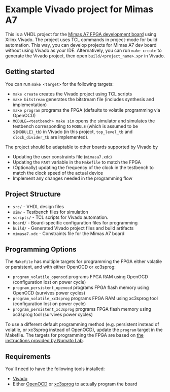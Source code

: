 # Example Vivado project for Mimas A7

This is a VHDL project for the [Mimas A7 FPGA development board](https://numato.com/product/mimas-a7-artix-7-fpga-development-board) using Xilinx Vivado. The project uses TCL commands in project-mode for build automation. This way, you can develop projects for Mimas A7 dev board without using Vivado as your IDE. Alternatively, you can run `make create` to generate the Vivado project, then open `build/<project_name>.xpr` in Vivado.


## Getting started

You can run `make <target>` for the following targets:

- `make create` creates the Vivado project using TCL scripts
- `make bitstream` generates the bitstream file (includes synthesis and implementation)
- `make program` programs the FPGA (defaults to volatile programming via OpenOCD)
- `MODULE=<testbench> make sim` opens the simulator and simulates the testbench corresponding to `MODULE` (which is assumed to be `${MODULE}_tb`) in Vivado (in this project, `top_level_tb` and `clock_divider_tb` are implemented).

The project should be adaptable to other boards supported by Vivado by
- Updating the user constraints file (`mimasa7.xdc`)
- Updating the `PART` variable in the `Makefile` to match the FPGA
- (Optionally) updating the frequency of the clock in the testbench to match the clock speed of the actual device
- Implement any changes needed in the programming flow


## Project Structure

- `src/` - VHDL design files
- `sim/` - Testbench files for simulation
- `scripts/` - TCL scripts for Vivado automation.
- `board/` - Board-specific configuration files for programming
- `build/` - Generated Vivado project files and build artifacts
- `mimasa7.xdc` - Constraints file for the Mimas A7 board


## Programming Options

The `Makefile` has multiple targets for programming the FPGA either volatile or persistent, and with either OpenOCD or xc3sprog:
- `program_volatile_openocd` programs FPGA RAM using OpenOCD (configuration lost on power cycle)
- `program_persistent_openocd` programs FPGA flash memory using OpenOCD (survives power cycles)
- `program_volatile_xc3sprog` programs FPGA RAM using xc3sprog tool (configuration lost on power cycle)
- `program_persistent_xc3sprog` programs FPGA flash memory using xc3sprog tool (survives power cycles)

To use a different default programming method (e.g. persistent instead of volatile, or xc3sprog instead of OpenOCD), update the `program` target in the Makefile. The targets for programming the FPGA are based on [the instructions provided by Numato Lab](https://numato.com/kb/programming-mimas-a7-using-openocd-and-xc3sprog-in-linux).


## Requirements

You'll need to have the following tools installed:
- [Vivado](https://www.amd.com/en/products/software/adaptive-socs-and-fpgas/vivado.html)
- Either [OpenOCD](https://openocd.org) or [xc3sprog](https://xc3sprog.sourceforge.net) to actually program the board
